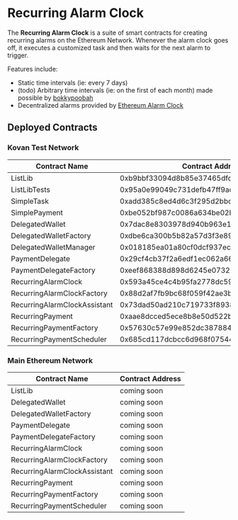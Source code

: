 # Recurring Alarm Clock

The **Recurring Alarm Clock** is a suite of smart contracts for creating recurring alarms on the Ethereum Network. Whenever the alarm clock goes off, it executes a customized task and then waits for the next alarm to trigger.

Features include:

- Static time intervals (ie: every 7 days)
- (todo) Arbitrary time intervals (ie: on the first of each month) made possible by [bokkypoobah](https://github.com/bokkypoobah/BokkyPooBahsDateTimeLibrary)
- Decentralized alarms provided by [Ethereum Alarm Clock](https://www.ethereum-alarm-clock.com/)

## Deployed Contracts

### Kovan Test Network

| Contract Name | Contract Address |
| --- | --- |
| ListLib | 0xb9bbf33094d8b85e37465dfdd9f8ba591dfbf191 |
| ListLibTests | 0x95a0e99049c731defb47ff9acb09f57cc79b9b15 |
| SimpleTask | 0xadd385c8ed4d6c3f295d2bbc2eeb04199ea7e6fa |
| SimplePayment | 0xbe052bf987c0086a634be02b418e7c231f462472 |
| DelegatedWallet | 0x7dac8e8303978d940b963e1b42d9549bbc75efd2 |
| DelegatedWalletFactory | 0xdbe6ca300b5b82a57d3f3e89bdaf88beb25fe35a |
| DelegatedWalletManager | 0x018185ea01a80cf0dcf937ece592833e80e58add |
| PaymentDelegate | 0x29cf4cb37f2a6edf1ec062a660b24e794a159d87 |
| PaymentDelegateFactory | 0xeef868388d898d6245e073285443628b17f735fa |
| RecurringAlarmClock | 0x593a45ce4c4b95fa2778dc5907dc0a2a0ca33c6c |
| RecurringAlarmClockFactory | 0x88d2af7fb9bc68f059f42ae3ba08153dfc87a309 |
| RecurringAlarmClockAssistant | 0x73dad50ad210c719733f8938e32c958d7cef5dcb |
| RecurringPayment | 0xaae8dcced5ece8b8e50d522b97e23cf1b6f72a3d |
| RecurringPaymentFactory | 0x57630c57e99e852dc3878847f9cabe54d7385dd3 |
| RecurringPaymentScheduler | 0x685cd117dcbcc6d968f07544f3095ca8a7e7bc4a |

### Main Ethereum Network

| Contract Name | Contract Address |
| --- | --- |
| ListLib | coming soon |
| DelegatedWallet | coming soon |
| DelegatedWalletFactory | coming soon |
| PaymentDelegate | coming soon |
| PaymentDelegateFactory | coming soon |
| RecurringAlarmClock | coming soon |
| RecurringAlarmClockFactory | coming soon |
| RecurringAlarmClockAssistant | coming soon |
| RecurringPayment | coming soon |
| RecurringPaymentFactory | coming soon |
| RecurringPaymentScheduler | coming soon |
